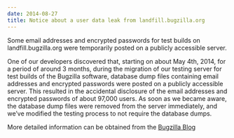 ```yaml
---
date: 2014-08-27
title: Notice about a user data leak from landfill.bugzilla.org
---
```


Some email addresses and encrypted passwords for test builds on landfill.bugzilla.org were temporarily posted on a publicly accessible server.

One of our developers discovered that, starting on about May 4th, 2014, for a period of around 3 months, during the migration of our testing server for test builds of the Bugzilla software, database dump files containing email addresses and encrypted passwords were posted on a publicly accessible server. This resulted in the accidental disclosure of the email addresses and encrypted passwords of about 97,000 users. As soon as we became aware, the database dump files were removed from the server immediately, and we’ve modified the testing process to not require the database dumps.

More detailed information can be obtained from the [Bugzilla Blog](https://bugzillaupdate.wordpress.com/2014/08/27/landfill-bugzilla-org-disclosure/)

